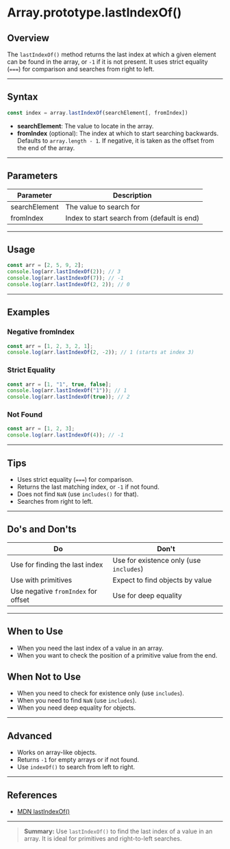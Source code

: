 # Array.prototype.lastIndexOf()

## Overview

The `lastIndexOf()` method returns the last index at which a given element can be found in the array, or `-1` if it is not present. It uses strict equality (`===`) for comparison and searches from right to left.

---

## Syntax

```js
const index = array.lastIndexOf(searchElement[, fromIndex])
```

- **searchElement**: The value to locate in the array.
- **fromIndex** (optional): The index at which to start searching backwards. Defaults to `array.length - 1`. If negative, it is taken as the offset from the end of the array.

---

## Parameters

| Parameter     | Description                                 |
| ------------- | ------------------------------------------- |
| searchElement | The value to search for                     |
| fromIndex     | Index to start search from (default is end) |

---

## Usage

```js
const arr = [2, 5, 9, 2];
console.log(arr.lastIndexOf(2)); // 3
console.log(arr.lastIndexOf(7)); // -1
console.log(arr.lastIndexOf(2, 2)); // 0
```

---

## Examples

### Negative fromIndex

```js
const arr = [1, 2, 3, 2, 1];
console.log(arr.lastIndexOf(2, -2)); // 1 (starts at index 3)
```

### Strict Equality

```js
const arr = [1, "1", true, false];
console.log(arr.lastIndexOf("1")); // 1
console.log(arr.lastIndexOf(true)); // 2
```

### Not Found

```js
const arr = [1, 2, 3];
console.log(arr.lastIndexOf(4)); // -1
```

---

## Tips

- Uses strict equality (`===`) for comparison.
- Returns the last matching index, or `-1` if not found.
- Does not find `NaN` (use `includes()` for that).
- Searches from right to left.

---

## Do's and Don'ts

| Do                                  | Don't                                   |
| ----------------------------------- | --------------------------------------- |
| Use for finding the last index      | Use for existence only (use `includes`) |
| Use with primitives                 | Expect to find objects by value         |
| Use negative `fromIndex` for offset | Use for deep equality                   |

---

## When to Use

- When you need the last index of a value in an array.
- When you want to check the position of a primitive value from the end.

## When Not to Use

- When you need to check for existence only (use `includes`).
- When you need to find `NaN` (use `includes`).
- When you need deep equality for objects.

---

## Advanced

- Works on array-like objects.
- Returns `-1` for empty arrays or if not found.
- Use `indexOf()` to search from left to right.

---

## References

- [MDN lastIndexOf()](https://developer.mozilla.org/en-US/docs/Web/JavaScript/Reference/Global_Objects/Array/lastIndexOf)

---

> **Summary:**
> Use `lastIndexOf()` to find the last index of a value in an array. It is ideal for primitives and right-to-left searches.
